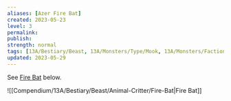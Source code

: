 ```yaml
---
aliases: [Azer Fire Bat]
created: 2023-05-23
level: 3
permalink: 
publish: 
strength: normal
tags: [13A/Bestiary/Beast, 13A/Monsters/Type/Mook, 13A/Monsters/Factions/Azer]
updated: 2023-05-29
---
```


See [Fire Bat](../Bat/Fire-Bat.md) below.

![[Compendium/13A/Bestiary/Beast/Animal-Critter/Fire-Bat|Fire Bat]]
